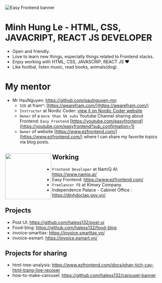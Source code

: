 ![Easy Frontend banner](https://res.cloudinary.com/kimwy/image/upload/v1598840121/easyfrontend/easy-frontend-banner-cropped_yjw0g0.jpg)

# Minh Hung Le - HTML, CSS, JAVACRIPT, REACT JS DEVELOPER

- Open and friendly.
- Love to learn new things, especially things related to Frontend stacks.
- Enjoy working with HTML, CSS, JAVASCRIP, REACT JS ❤
- Like footbal, listen music, read books, animals(dog).

# My mentor

- Mr HauNguyen: https://github.com/paulnguyen-mn   
  - `SSE` at fram^: [https://wearefram.com/](https://wearefram.com/)
  - `Instructor` at Nordic Coder: [view it on Nordic Coder website](https://nordiccoder.com/khoa-hoc/khoa-hoc-web-front-end-development/)
  - `Owner` of a `more than 5k subs` Youtube Channel sharing about Frontend: `Easy Frontend` [https://youtube.com/easyfrontend](https://youtube.com/easyfrontend?sub_confirmation=1)
  - `Owner` of website [https://www.ezfrontend.com/](https://www.ezfrontend.com/) where I can share my favorite topics via blog posts.

## Working <a href="https://github.com/paulnguyen-mn"><img align="left" width="auto" height="150" src="https://scontent.fhan2-3.fna.fbcdn.net/v/t1.6435-9/180758082_301332238213033_3382288207606731980_n.png?_nc_cat=109&ccb=1-3&_nc_sid=09cbfe&_nc_ohc=Vz5EKrHvcHcAX_e8hmj&_nc_ht=scontent.fhan2-3.fna&oh=3741bee3ebe5b0379b64f2e6517e3dc0&oe=60CECD3C"></a>
- `Frontend Developer` at NamiQ AI: <a href="https://www.namiq.ai/">https://www.namiq.ai/</a>
- Easy Frontend: <a href="https://www.ezfrontend.com/">https://www.ezfrontend.com/</a> 
- `Freelancer FE` at Kimwy Company.
- Independence Palace - Cabinet Office : <a href="https://dinhdoclap.gov.vn/">https://dinhdoclap.gov.vn/</a>

## Projects

- Post UI: https://github.com/haless132/post-ui
- Food-blog: https://github.com/haless132/food-blog
- invoice-smarttax: https://invoice.smarttax.vn/
- invoice-esmart: https://invoice.esmart.vn/

## Projects for sharing

- html-tree-analysis: https://www.ezfrontend.com/docs/phan-tich-cay-html-trang-live-recover
- how-to-make-carousel: https://github.com/haless132/carousel-banner
